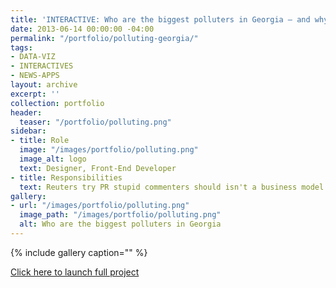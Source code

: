 ```yaml
---
title: 'INTERACTIVE: Who are the biggest polluters in Georgia — and why?'
date: 2013-06-14 00:00:00 -04:00
permalink: "/portfolio/polluting-georgia/"
tags:
- DATA-VIZ
- INTERACTIVES
- NEWS-APPS
layout: archive
excerpt: ''
collection: portfolio
header:
  teaser: "/portfolio/polluting.png"
sidebar:
- title: Role
  image: "/images/portfolio/polluting.png"
  image_alt: logo
  text: Designer, Front-End Developer
- title: Responsibilities
  text: Reuters try PR stupid commenters should isn't a business model
gallery:
- url: "/images/portfolio/polluting.png"
  image_path: "/images/portfolio/polluting.png"
  alt: Who are the biggest polluters in Georgia
---
```


{% include gallery caption="" %}

[Click here to launch full project](http://savannahnow.com/news/2012-12-23/which-industries-pollute-most-savannah-area#.U8NEK1aTDIY)
